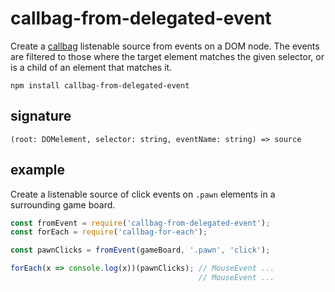 # callbag-from-delegated-event

Create a [callbag](https://github.com/callbag/callbag) listenable source from events on a DOM node. The events are filtered to those where the target element matches the given selector, or is a child of an element that matches it.


`npm install callbag-from-delegated-event`

## signature

```
(root: DOMelement, selector: string, eventName: string) => source
```

## example

Create a listenable source of click events on `.pawn` elements in a surrounding game board.

```js
const fromEvent = require('callbag-from-delegated-event');
const forEach = require('callbag-for-each');

const pawnClicks = fromEvent(gameBoard, '.pawn', 'click');

forEach(x => console.log(x))(pawnClicks); // MouseEvent ...
                                          // MouseEvent ...
```
